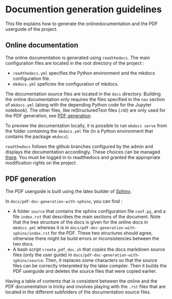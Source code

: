 # Documention generation guidelines

This file explains how to generate the onlinedocumentation and the PDF userguide of the project.

## Online documentation

The online documentation is generated using `readthedocs`. The main configuration files are located in the root directory of the project :
- `readthedocs.yml` specifies the Python environment and the mkdocs configuration file.
- `mkdocs.yml` speficies the configuration of mkdocs.

The documentation source files are located in the `docs` directory. Building the online documentation only requires the files specified in the `nav` section of `mkdocs.yml` (along with the depending Python code for the Jupyter notebook). The other files, like reStructuredText files (.rst) are only used for the PDF generation, see [PDF generation](#pdf-generation).

To preview the documentation locally, it is possible to run `mkdocs serve` from the folder containing the `mkdocs.yml` file (in a Python environment that contains the package `mkdocs`).

`readthedocs` follows the github branches configured by the admin and displays the documentation accordingly. These choices can be managed [there](https://readthedocs.org/projects/antares-xpansion/). You must be logged in to readthedocs and granted the appropriate modification rights on the project. 

## PDF generation

The PDF userguide is built using the latex builder of [Sphinx](https://www.sphinx-doc.org/en/master/).

In `docs/pdf-doc-generation-with-sphinx`, you can find :
- A folder `source` that contains the sphinx configuration file `conf.py`, and a file `index.rst` that describes the main sections of the document. Note that the tree structure of the docs is given for the online docs in `mkdocs.yml` whereas it is in `docs/pdf-doc-generation-with-sphinx/index.rst` for the PDF. 
These two structures should agree, otherwise there might be build errors or inconsistencies between the two docs.
- A bash script `create_pdf_doc.sh` that copies the docs markdown source files (only the user guide) in `docs/pdf-doc-generation-with-sphinx/source`. Then, it replaces some characters so that the source files can be correctly interpreted by the latex compiler. Then it builds the PDF userguide and deletes the source files that were copied earlier.

Having a table of contents that is consistent between the online and the PDF documentation is tricky and involves playing with the `.rst` files that are located in the different subfolders of the documentation source files.
